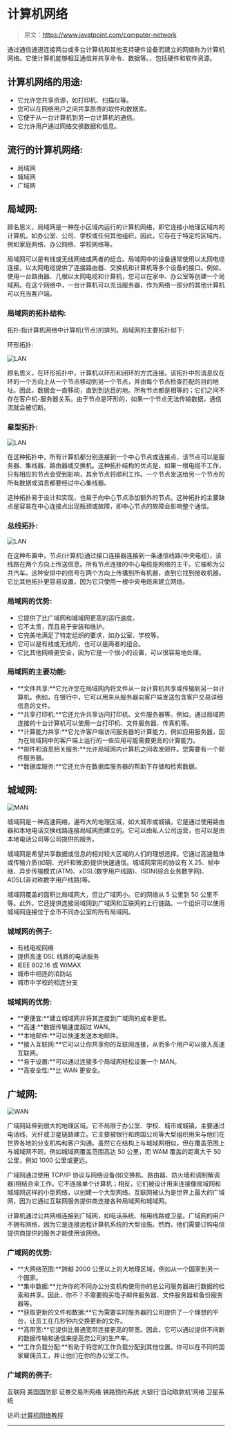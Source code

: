 # 计算机网络

> 原文：<https://www.javatpoint.com/computer-network>

通过通信通道连接两台或多台计算机和其他支持硬件设备而建立的网络称为计算机网络。它使计算机能够相互通信并共享命令、数据等。，包括硬件和软件资源。

## 计算机网络的用途:

*   它允许您共享资源，如打印机、扫描仪等。
*   您可以在网络用户之间共享昂贵的软件和数据库。
*   它便于从一台计算机到另一台计算机的通信。
*   它允许用户通过网络交换数据和信息。

## 流行的计算机网络:

*   局域网
*   城域网
*   广域网

## 局域网:

顾名思义，局域网是一种在小区域内运行的计算机网络，即它连接小地理区域内的计算机，如办公室、公司、学校或任何其他组织。因此，它存在于特定的区域内，例如家庭网络、办公网络、学校网络等。

局域网可以是有线或无线网络或两者的组合。局域网中的设备通常使用以太网电缆连接，以太网电缆提供了连接路由器、交换机和计算机等多个设备的接口。例如，使用一台路由器、几根以太网电缆和计算机，您可以在家中、办公室等创建一个局域网。在这个网络中，一台计算机可以充当服务器，作为网络一部分的其他计算机可以充当客户端。

### 局域网的拓扑结构:

拓扑:指计算机网络中计算机(节点)的排列。局域网的主要拓扑如下:

环形拓扑:

![LAN](img/67d0d787ffc7ff3dbe3c5e13c72447c5.png)

顾名思义，在环形拓扑中，计算机以环形和闭环的方式连接。该拓扑中的消息仅在环的一个方向上从一个节点移动到另一个节点，并由每个节点检查匹配的目的地址。因此，数据会一直移动，直到到达目的地。所有节点都是相等的；它们之间不存在客户机-服务器关系。由于节点是环形的，如果一个节点无法传输数据，通信流就会被切断。

### 星型拓扑:

![LAN](img/7dbd276ed40e399292f8ce47ea9ae96e.png)

在这种拓扑中，所有计算机都分别连接到一个中心节点或连接点，该节点可以是服务器、集线器、路由器或交换机。这种拓扑结构的优点是，如果一根电缆不工作，只有相应的节点会受到影响，其余节点将顺利工作。一个节点发送给另一个节点的所有数据或消息都要经过中心集线器。

这种拓扑易于设计和实现，也易于向中心节点添加额外的节点。这种拓扑的主要缺点是容易在中心连接点出现瓶颈或故障，即中心节点的故障会影响整个通信。

### 总线拓扑:

![LAN](img/c2f8bfd639b08f3eab4aea90d49be89c.png)

在这种布置中，节点(计算机)通过接口连接器连接到一条通信线路(中央电缆)，该线路在两个方向上传送信息。所有节点连接的中心电缆是网络的主干。它被称为公共汽车。这种安排中的信号在两个方向上传播到所有机器，直到它找到接收机器。它比其他拓扑更容易设置，因为它只使用一根中央电缆来建立网络。

### 局域网的优势:

*   它提供了比广域网和城域网更高的运行速度。
*   它不太贵，而且易于安装和维护。
*   它完美地满足了特定组织的要求，如办公室、学校等。
*   它可以是有线或无线的，也可以是两者的组合。
*   它比其他网络更安全，因为它是一个很小的设置，可以很容易地处理。

### 局域网的主要功能:

*   **文件共享:**它允许您在局域网内将文件从一台计算机共享或传输到另一台计算机。例如，在银行中，它可以用来从服务器向客户端发送包含客户交易详细信息的文件。
*   **共享打印机:**它还允许共享访问打印机、文件服务器等。例如，通过局域网连接的十台计算机可以使用一台打印机、文件服务器、传真机等。
*   **计算能力共享:**它允许客户端访问服务器的计算能力，例如应用服务器，因为在局域网中的客户端上运行的一些应用可能需要更高的计算能力。
*   **邮件和消息相关服务:**允许局域网内计算机之间收发邮件。您需要有一个邮件服务器。
*   **数据库服务:**它还允许在数据库服务器的帮助下存储和检索数据。

## 城域网:

![MAN](img/f766da6f737fd47a4f3e573faf084433.png)

城域网是一种高速网络，遍布大的地理区域，如大城市或城镇。它是通过使用路由器和本地电话交换线路连接局域网而建立的。它可以由私人公司运营，也可以是由本地电话公司等公司提供的服务。

城域网是希望共享数据或信息的相对较大区域的人们的理想选择。它通过高速载体或传输介质(如铜、光纤和微波)提供快速通信。城域网常用的协议有 X.25、帧中继、异步传输模式(ATM)、xDSL(数字用户线路)、ISDN(综合业务数字网)、ADSL(非对称数字用户线路)等。

城域网覆盖的面积比局域网大，但比广域网小。它的网络从 5 公里到 50 公里不等。此外，它还提供连接局域网到广域网和互联网的上行链路。一个组织可以使用城域网连接位于全市不同办公室的所有局域网。

### 城域网的例子:

*   有线电视网络
*   提供高速 DSL 线路的电话服务
*   IEEE 802.16 或 WiMAX
*   城市中相连的消防站
*   城市中学校的相连分支

### 城域网的优势:

*   **更便宜:**建立城域网并将其连接到广域网的成本更低。
*   **高速:**数据传输速度超过 WAN。
*   **本地邮件:**可以快速发送本地邮件。
*   **接入互联网:**它可以让你共享你的互联网连接，从而多个用户可以接入高速互联网。
*   **易于设置:**可以通过连接多个局域网轻松设置一个 MAN。
*   **高安全性:**比 WAN 更安全。

## 广域网:

![WAN](img/e1e1908a5c967d382b2c96de238297af.png)

广域网延伸到很大的地理区域。它不局限于办公室、学校、城市或城镇，主要通过电话线、光纤或卫星链路建立。它主要被银行和跨国公司等大型组织用来与他们在世界各地的分支机构和客户沟通。虽然它在结构上与城域网相似，但在覆盖范围上与城域网不同，例如城域网覆盖范围高达 50 公里，而 WAM 覆盖的距离大于 50 公里，例如 1000 公里或更远。

广域网通过使用 TCP/IP 协议与网络设备(如交换机、路由器、防火墙和调制解调器)相结合来工作。它不连接单个计算机；相反，它们被设计用来连接像局域网和城域网这样的小型网络，以创建一个大型网络。互联网被认为是世界上最大的广域网，因为它通过互联网服务提供商连接各种局域网和城域网。

计算机通过公共网络连接到广域网，如电话系统、租用线路或卫星。广域网的用户不拥有网络，因为它是连接远程计算机系统的大型设施。然而，他们需要订购电信提供商提供的服务才能使用该网络。

### 广域网的优势:

*   **大网络范围:**跨越 2000 公里以上的大地理区域，例如从一个国家到另一个国家。
*   **集中数据:**允许你的不同办公分支机构使用你的总公司服务器进行数据的检索和共享。因此，你不？不需要购买电子邮件服务器、文件服务器和备份服务器等。
*   **获取更新的文件和数据:**它为需要实时服务器的公司提供了一个理想的平台，让员工在几秒钟内交换更新的文件。
*   **高带宽:**它提供比普通宽带连接更高的带宽。因此，它可以通过提供不间断的数据传输和通信来提高您公司的生产率。
*   **工作负载分配:**有助于将您的工作负载分配到其他位置。你可以在不同的国家雇佣员工，并让他们在你的办公室工作。

### 广域网的例子:

互联网
美国国防部
证券交易所网络
铁路预约系统
大银行‘自动取款机’网络
卫星系统

访问:[计算机网络教程](computer-network-tutorial)

* * *